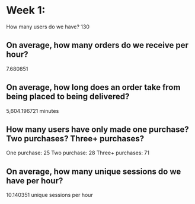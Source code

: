 # Week 1:
How many users do we have?
130

## On average, how many orders do we receive per hour?
7.680851

## On average, how long does an order take from being placed to being delivered?
5,604.196721 minutes

## How many users have only made one purchase? Two purchases? Three+ purchases?
One purchase: 25
Two purchase: 28
Three+ purchases: 71

## On average, how many unique sessions do we have per hour?
10.140351 unique sessions per hour


